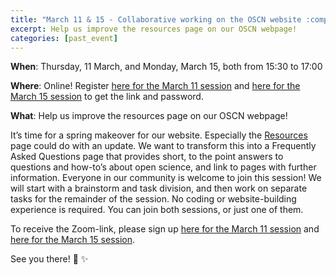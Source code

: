 ```yaml
---
title: "March 11 & 15 - Collaborative working on the OSCN website :computer: :hammer: :muscle:"
excerpt: Help us improve the resources page on our OSCN webpage!
categories: [past_event]
---
```


**When**: Thursday, 11 March, and Monday, March 15, both from 15:30 to 17:00

**Where**: Online! Register [here for the March 11 session](https://forms.gle/zNbQ33zs8JCiymZ86) and [here for the March 15 session](https://forms.gle/ZgG3RtcZzu446PDT9) to get the link and password.

**What**: Help us improve the resources page on our OSCN webpage!

It’s time for a spring makeover for our website. Especially the [Resources](https://openscience-nijmegen.nl/_pages/os_nijmegen/) page could do with an update. We want to transform this into a Frequently Asked Questions page that provides short, to the point answers to questions and how-to’s about open science, and link to pages with further information. 
Everyone in our community is welcome to join this session! We will start with a brainstorm and task division, and then work on separate tasks for the remainder of the session. No coding or website-building experience is required.
You can join both sessions, or just one of them. 

To receive the Zoom-link, please sign up [here for the March 11 session](https://forms.gle/zNbQ33zs8JCiymZ86) and [here for the March 15 session](https://forms.gle/ZgG3RtcZzu446PDT9).

See you there! :wave: :sparkles:
